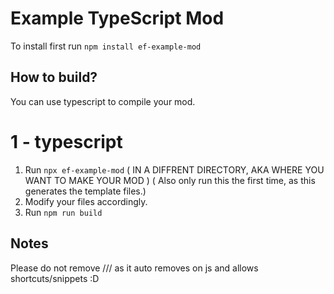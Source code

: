# Example TypeScript Mod
To install first run `npm install ef-example-mod`
## How to build?

You can use typescript to compile your mod.

# 1 - typescript

1. Run `npx ef-example-mod` ( IN A DIFFRENT DIRECTORY, AKA WHERE YOU WANT TO MAKE YOUR MOD ) ( Also only run this the first time, as this generates the template files.)
2. Modify your files accordingly.
3. Run `npm run build`

## Notes

Please do not remove /// <reference path="ModAPI.d.ts" /> as it auto removes on js and allows shortcuts/snippets :D
